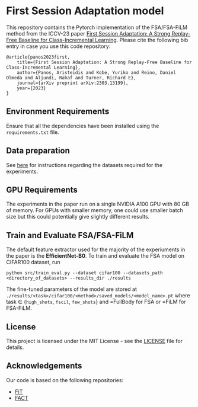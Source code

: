 # First Session Adaptation model
This repository contains the Pytorch implementation of the FSA/FSA-FiLM method from the ICCV-23 paper [First Session Adaptation: A Strong Replay-Free Baseline for
Class-Incremental Learning](https://arxiv.org/pdf/2303.13199.pdf). Please cite the following bib entry in case you use this code repository:

    @article{panos2023first,
        title={First Session Adaptation: A Strong Replay-Free Baseline for Class-Incremental Learning},
        author={Panos, Aristeidis and Kobe, Yuriko and Reino, Daniel Olmeda and Aljundi, Rahaf and Turner, Richard E},
        journal={arXiv preprint arXiv:2303.13199},
        year={2023}
    }

## Environment Requirements

Ensure that all the dependencies have been installed using the `requirements.txt` file.

## Data preparation

See [here](https://github.com/aresPanos/fsa/tree/main/datasets) for instructions regarding the datasets required for the experiments.

## GPU Requirements
The experiments in the paper run on a single NVIDIA A100 GPU with 80 GB of memory. For GPUs with smaller memory, one could use smaller batch size but this could potentially give slightly different results.

## Train and Evaluate FSA/FSA-FiLM

The default feature extractor used for the majority of the experiuments in the paper is the <b>EfficientNet-B0</b>.
To train and evaluate the FSA model on CIFAR100 dataset, run

    python src/train_eval.py --dataset cifar100 --datasets_path <directory_of_datasets> --results_dir ./results
    
The fine-tuned parameters of the model are stored at `./results/<task>/cifar100/<method>/saved_models/<model_name>.pt` where task $\in$ {`high_shots`, `fscil`, `few_shots`} and <method>=FullBody for FSA or <method>=FiLM for FSA-FiLM.

## License
This project is licensed under the MIT License - see the [LICENSE](https://github.com/aresPanos/fsa/blob/main/LICENSE) file for details.

## Acknowledgements
Our code is based on the following repositories:
* [FiT]([https://github.com/yangalan123/anhp-andtt](https://github.com/cambridge-mlg/fit/tree/main))
* [FACT]([https://github.com/ant-research/hypro_tpp/tree/main](https://github.com/zhoudw-zdw/CVPR22-Fact))

